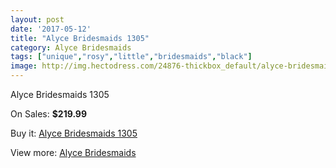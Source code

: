 ```yaml
---
layout: post
date: '2017-05-12'
title: "Alyce Bridesmaids 1305"
category: Alyce Bridesmaids
tags: ["unique","rosy","little","bridesmaids","black"]
image: http://img.hectodress.com/24876-thickbox_default/alyce-bridesmaids-1305.jpg
---
```

Alyce Bridesmaids 1305

On Sales: **$219.99**
<a href="https://www.hectodress.com/bridesmaid-dresses-alyce-bridesmaids/11408-alyce-bridesmaids-1305.html"><amp-img layout="responsive" width="600" height="600" src="//img.hectodress.com/24876-thickbox_default/alyce-bridesmaids-1305.jpg" alt="Alyce Bridesmaids 1305 0" /></a>
<a href="https://www.hectodress.com/bridesmaid-dresses-alyce-bridesmaids/11408-alyce-bridesmaids-1305.html"><amp-img layout="responsive" width="600" height="600" src="//img.hectodress.com/24877-thickbox_default/alyce-bridesmaids-1305.jpg" alt="Alyce Bridesmaids 1305 1" /></a>

Buy it: [Alyce Bridesmaids 1305](https://www.hectodress.com/bridesmaid-dresses-alyce-bridesmaids/11408-alyce-bridesmaids-1305.html "Alyce Bridesmaids 1305")

View more: [Alyce Bridesmaids](https://www.hectodress.com/181-bridesmaid-dresses-alyce-bridesmaids "Alyce Bridesmaids")
